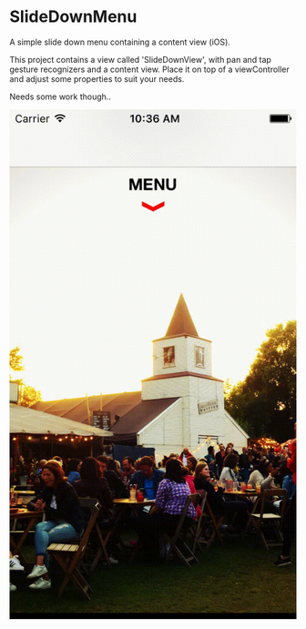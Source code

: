 # SlideDownMenu
A simple slide down menu containing a content view (iOS).

This project contains a view called 'SlideDownView', with pan and tap gesture recognizers and a content view. Place it on top of a viewController and adjust some properties to suit your needs.

Needs some work though..

![Alt text](appvideo.gif?raw=true "")
